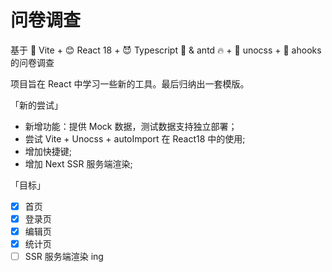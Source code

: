# 问卷调查

基于 🚀 Vite + 😊 React 18 + 😈 Typescript 🤘 &
antd 🔥 + 🐣 unocss + 🤺 ahooks 的问卷调查

项目旨在 React 中学习一些新的工具。最后归纳出一套模版。

「新的尝试」

- 新增功能：提供 Mock 数据，测试数据支持独立部署；
- 尝试 Vite + Unocss + autoImport 在 React18 中的使用;
- 增加快捷键;
- 增加 Next SSR 服务端渲染;

「目标」

- [x] 首页
- [x] 登录页
- [x] 编辑页
- [x] 统计页
- [ ] SSR 服务端渲染 ing
